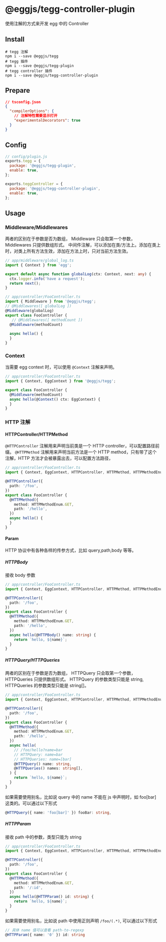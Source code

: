# @eggjs/tegg-controller-plugin

使用注解的方式来开发 egg 中的 Controller

## Install

```shell
# tegg 注解
npm i --save @eggjs/tegg
# tegg 插件
npm i --save @eggjs/tegg-plugin
# tegg controller 插件
npm i --save @eggjs/tegg-controller-plugin
```

## Prepare
```json
// tsconfig.json
{
  "compilerOptions": {
    // 注解特性需要显示打开
    "experimentalDecorators": true
  }
}
```

## Config

```js
// config/plugin.js
exports.tegg = {
  package: '@eggjs/tegg-plugin',
  enable: true,
};

exports.teggController = {
  package: '@eggjs/tegg-controller-plugin',
  enable: true,
};
```

## Usage

### Middleware/Middlewares
两者的区别在于参数是否为数组， Middleware 只会取第一个参数，Middlewares 只提供数组形式。
中间件注解，可以添加在类/方法上。添加在类上时，对类上所有方法生效，添加在方法上时，只对当前方法生效。

```ts
// app/middleware/global_log.ts
import { Context } from 'egg';

export default async function globalLog(ctx: Context, next: any) {
  ctx.logger.info('have a request');
  return next();
}

// app/controller/FooController.ts
import { Middleware } from '@eggjs/tegg';
// @Middlewares([ globalLog ])
@Middleware(globalLog)
export class FooController {
   // @Middlewares([ methodCount ])
  @Middleware(methodCount)
  
  async hello() {
  }
}
```

### Context
当需要 egg context 时，可以使用 `@Context` 注解来声明。

```ts
// app/controller/FooController.ts
import { Context, EggContext } from '@eggjs/tegg';

export class FooController {
  @Middleware(methodCount)
  async hello(@Context() ctx: EggContext) {
  }
}
```

### HTTP 注解

#### HTTPController/HTTPMethod

`@HTTPController` 注解用来声明当前类是一个 HTTP controller，可以配置路径前缀。
`@HTTPMethod` 注解用来声明当前方法是一个 HTTP method，只有带了这个注解，HTTP 方法才会被暴露出去，可以配置方法路径，

```ts
// app/controller/FooController.ts
import { Context, EggContext, HTTPController, HTTPMethod, HTTPMethodEnum } from '@eggjs/tegg';

@HTTPController({
  path: '/foo',
})
export class FooController {
  @HTTPMethod({
    method: HTTPMethodEnum.GET,
    path: '/hello',
  })
  async hello() {
  }
}
```

#### Param
HTTP 协议中有各种各样的传参方式，比如 query,path,body 等等。

##### HTTPBody
接收 body 参数

```ts
// app/controller/FooController.ts
import { Context, EggContext, HTTPController, HTTPMethod, HTTPMethodEnum, HTTPBody } from '@eggjs/tegg';

@HTTPController({
  path: '/foo',
})
export class FooController {
  @HTTPMethod({
    method: HTTPMethodEnum.GET,
    path: '/hello',
  })
  async hello(@HTTPBody() name: string) {
    return `hello, ${name}`;
  }
}
```

##### HTTPQuery/HTTPQueries
两者的区别在于参数是否为数组， HTTPQuery 只会取第一个参数，HTTPQueries 只提供数组形式。
HTTPQuery 的参数类型只能是 string, HTTPQueries 的参数类型只能是 string[]。

```ts
// app/controller/FooController.ts
import { Context, EggContext, HTTPController, HTTPMethod, HTTPMethodEnum, HTTPQuery, HTTPQueries } from '@eggjs/tegg';

@HTTPController({
  path: '/foo',
})
export class FooController {
  @HTTPMethod({
    method: HTTPMethodEnum.GET,
    path: '/hello',
  })
  async hello(
    // /foo/hello?name=bar
    // HTTPQuery: name=bar
    // HTTPQueries: name=[bar]
    @HTTPQuery() name: string,
    @HTTPQueries() names: string[],
  ) {
    return `hello, ${name}`;
  }
}
```

如果需要使用别名，比如说 query 中的 name 不能在 js 中声明时，如 foo[bar] 这类的。可以通过以下形式

```ts
@HTTPQuery({ name: 'foo[bar]' }) fooBar: string,
```

##### HTTPParam
接收 path 中的参数，类型只能为 string

```ts
// app/controller/FooController.ts
import { Context, EggContext, HTTPController, HTTPMethod, HTTPMethodEnum, HTTPBody } from '@eggjs/tegg';

@HTTPController({
  path: '/foo',
})
export class FooController {
  @HTTPMethod({
    method: HTTPMethodEnum.GET,
    path: '/:id',
  })
  async hello(@HTTPParam() id: string) {
    return `hello, ${name}`;
  }
}
```

如果需要使用别名，比如说 path 中使用正则声明 `/foo/(.*)`, 可以通过以下形式

```ts
// 具体 name 值可以查看 path-to-regexp
@HTTPParam({ name: '0' }) id: string
```
